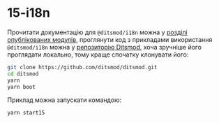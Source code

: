 # 15-i18n

Прочитати документацію для `@ditsmod/i18n` можна у [розділі опублікованих модулів][1], проглянути код з прикладами використання `@ditsmod/i18n` можна у [репозиторію Ditsmod][2], хоча зручніше його проглядати локально, тому краще спочатку клонувати його:

```bash
git clone https://github.com/ditsmod/ditsmod.git
cd ditsmod
yarn
yarn boot
```

Приклад можна запускати командою:

```bash
yarn start15
```

[1]: /published-modules/i18n
[2]: https://github.com/ditsmod/ditsmod/tree/main/examples/15-i18n
